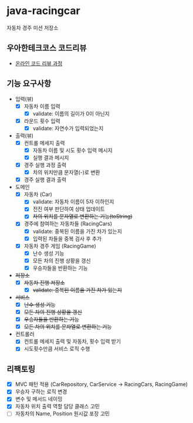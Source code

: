 # java-racingcar

자동차 경주 미션 저장소

## 우아한테크코스 코드리뷰

- [온라인 코드 리뷰 과정](https://github.com/woowacourse/woowacourse-docs/blob/master/maincourse/README.md)
  
## 기능 요구사항
- 입력(뷰)
    - [X] 자동차 이름 입력
      - [X] validate: 이름의 길이가 0이 아닌지
    - [X] 라운드 횟수 입력
      - [X] validate: 자연수가 입력되었는지

- 출력(뷰)
    - [X] 컨트롤 메세지 출력
        - [X] 자동차 이름 및 시도 횟수 입력 메시지
        - [X] 실행 결과 메시지
    - [X] 경주 실행 과정 출력
      - [X] 차의 위치만큼 문자열(-)로 변환
    - [X] 경주 실행 결과 출력

- 도메인
    - [X] 자동차 (Car)
        - [X] validate: 자동차 이름이 5자 이하인지
        - [X] 전진 여부 판단하여 상태 업데이트
        - [X] ~~차의 위치를 문자열로 변환하는 기능(toString)~~
    - [X] 경주에 참여하는 자동차들 (RacingCars)
        - [X] validate: 중복된 이름을 가진 차가 있는지
        - [X] 입력된 차들을 중복 검사 후 추가
    - [X] 자동차 경주 게임 (RacingGame)
        - [X] 난수 생성 기능
        - [X] 모든 차의 진행 상황을 갱신
        - [X] 우승자들을 반환하는 기능

- ~~저장소~~
    - [X] ~~자동차 진행 저장소~~
        - [X] ~~validate: 중복된 이름을 가진 차가 있는지~~

- ~~서비스~~
    - [X] ~~난수 생성 기능~~
    - [X] ~~모든 차의 진행 상황을 갱신~~
    - [X] ~~우승자들을 반환하는 기능~~
    - [X] ~~모든 차의 위치를 문자열로 변환하는 기능~~

- 컨트롤러
    - [X] 컨트롤 메세지 출력 및 자동차, 횟수 입력 받기 
    - [X] 시도횟수만큼 서비스 로직 수행

## 리팩토링 
- [X] MVC 패턴 적용 (CarRepository, CarService -> RacingCars, RacingGame)
- [X] 우승자 구하는 로직 변경
- [X] 변수 및 메서드 네이밍
- [X] 자동차 위치 출력 역할 담당 클래스 고민
- [ ] 자동차의 Name, Position 원시값 포장 고민
